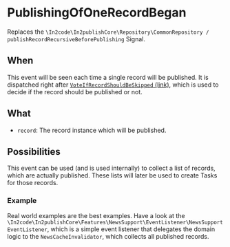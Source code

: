 # PublishingOfOneRecordBegan

Replaces the `\In2code\In2publishCore\Repository\CommonRepository / publishRecordRecursiveBeforePublishing` Signal.

## When

This event will be seen each time a single record will be published. It is dispatched right after
[`VoteIfRecordShouldBeSkipped` (link)](VoteIfRecordShouldBeSkipped.md), which is used to decide if the record should be
published or not.

## What

* `record`: The record instance which will be published.

## Possibilities

This event can be used (and is used internally) to collect a list of records, which are actually published. These lists
will later be used to create Tasks for those records.

### Example

Real world examples are the best examples. Have a look at the
`\In2code\In2publishCore\Features\NewsSupport\EventListener\NewsSupportEventListener`, which is a simple event listener
that delegates the domain logic to the `NewsCacheInvalidator`, which collects all published records.
